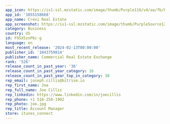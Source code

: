 ```yaml
---
app_icon: https://is1-ssl.mzstatic.com/image/thumb/Purple116/v4/aa/fb/b8/aafbb89c-1afe-097a-b258-a3f7a7aea64b/AppIcon-0-1x_U007emarketing-0-7-0-85-220-0.png/1024x1024bb.png
app_id: '1055158668'
app_name: Crexi Real Estate
app_screenshot: https://is1-ssl.mzstatic.com/image/thumb/PurpleSource126/v4/4b/f3/53/4bf353bc-0094-70c9-2807-809c7c39edb3/54adee2a-8db9-4c21-ac06-120282cc756a_Cover-1.png/1284x2778bb.png
category: Business
country: US
id: F9SX5znP6c-g
language: en
most_recent_release: '2024-02-13T00:00:00'
publisher_id: '1043759814'
publisher_name: Commercial Real Estate Exchange
rank: '526'
release_count_in_past_year: '38'
release_count_in_past_year_category: 16
release_count_in_past_year_top_in_category: 38
rep_email: joseph.cillis@bitrise.io
rep_first_name: Joe
rep_full_name: Joe Cillis
rep_linkedin: https://www.linkedin.com/in/joecillis
rep_phone: +1 518-258-1902
rep_photo: joe.jpg
rep_title: Account Manager
store: itunes_connect
---
```

